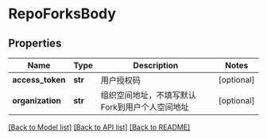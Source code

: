 # RepoForksBody

## Properties
Name | Type | Description | Notes
------------ | ------------- | ------------- | -------------
**access_token** | **str** | 用户授权码 | [optional] 
**organization** | **str** | 组织空间地址，不填写默认Fork到用户个人空间地址 | [optional] 

[[Back to Model list]](../README.md#documentation-for-models) [[Back to API list]](../README.md#documentation-for-api-endpoints) [[Back to README]](../README.md)

